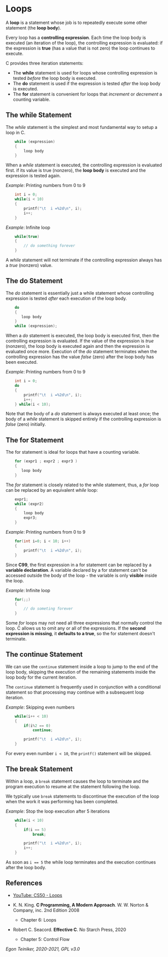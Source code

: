 # Loops

A **loop** is a statement whose job is to repeatedly execute some  other statement
(the **loop body**).

Every loop has a **controlling expression**. 
Each time the loop body is executed (an iteration of the loop), the controlling 
expression is evaluated: 
if the expression is **true** (has a value that is not zero) the loop continues to execute.

C provides three iteration statements:
* The **while** statement is used for loops whose controlling expression is tested _before_ the loop body is executed.
* The **do** statement is used if the expression is tested _after_ the loop body is executed.
* The **for** statement is convenient for loops that _increment_ or _decrement_ a counting variable.

## The while Statement
The _while_ statement is the simplest and most fundamental way to setup a loop in C.
```C
    while (expression)
    {
        loop body
    }
```
When a _while_ statement is executed, the controlling expression is evaluated first.
if its value is true (nonzero), the **loop body** is executed and the expression is tested again.

_Example_: Printing numbers from 0 to 9
```C
    int i = 0;
    while(i < 10)
    {
        printf("\t  i =%2d\n", i);
        i++;
    }
```

_Example_: Infinite loop
```C
    while(true)
    {
        // do something forever
    }
```
A _while_ statement will not terminate if the controlling expression always has a _true_ 
(nonzero) value. 

## The do Statement
The _do_ statement is essentially just a while statement whose controlling expression 
is tested _after_ each execution of the loop body.
```C
    do
    {
       loop body
    }
    while (expression);
```
When a _do_ statement is executed, the loop body is executed first, then the controlling 
expression is evaluated.
If the value of the expression is _true_ (nonzero), the loop body is executed again and 
then the expression is evaluated once more.
Execution of the _do_ statement terminates when the controlling expression has the value 
_false_ (zero) after the loop body has been executed.  

_Example_: Printing numbers from 0 to 9
```C
    int i = 0;
    do
    {
        printf("\t  i =%2d\n", i);
        i++;
    } while(i < 10);
```
Note that the body of a _do_ statement is always executed at least once; 
the body of a _while_ statement is skipped entirely if the controlling 
expression is _false_ (zero) initially. 

## The for Statement
The for statement is ideal for loops that have a counting variable.
```C
    for (expr1 ; expr2 ; expr3 ) 
    {
       loop body
    }
```
The _for_ statement is closely related to the while statement, thus, a _for_
loop can be replaced by an equivalent _while_ loop:
```C
    expr1;
    while (expr2)
    {
        loop body
        expr3;
    }
```
_Example_: Printing numbers from 0 to 9
```C
    for(int i=0; i < 10; i++)
    {
        printf("\t  i =%2d\n", i);
    }
```
Since **C99**, the first expression in a for statement can be replaced by
a **variable declaration**.
A variable declared by a for statement can't be accessed outside the body 
of the loop - the variable is only **visible** inside the loop.

_Example_: Infinite loop
```C
    for(;;)
    {
        // do someting forever
    }
```
Some _for_ loops may not need all three expressions that normally control the loop.
C allows us to omit any or all of the expressions.
If the **second expression is missing**, it **defaults to a true**, so the for statement 
doesn't terminate.


## The continue Statement
We can use the `continue` statement inside a loop to jump to the end of the loop body, skipping the execution of the remaining statements inside the loop body for the current iteration.

The `continue` statement is frequently used in conjunction with a conditional statement so that processing may continue with a subsequent loop iteration.

_Example_: Skipping even numbers
```C
    while(i++ < 10)     
    {
        if(i%2 == 0)
            continue;   

        printf("\t  i =%2d\n", i);    
    }
```
For every even number `i < 10`, the `printf()` statement will be skipped.


## The break Statement 
Within a loop, a `break` statement causes the loop to terminate and the program execution to resume at the statement following the loop.

We typically use `break` statements to discontinue the execution of the loop when the work it was performing has been completed.

_Example_: Stop the loop execution after 5 iterations
```C
    while(i < 10)  
    {
        if(i == 5)
            break;    

        printf("\t  i =%2d\n", i); 
        i++;   
    }
```
As soon as `i == 5` the while loop terminates and the execution continues after the loop body.

## References
* [YouTube: CS50 - Loops](https://youtu.be/WgX8e_O7eG8)

* K. N. King. **C Programming, A Modern Approach**. W. W. Norton & Company, inc. 2nd Edition 2008
    * Chapter 6: Loops
 
* Robert C. Seacord. **Effective C**. No Starch Press, 2020
    * Chapter 5: Control Flow


*Egon Teiniker, 2020-2021, GPL v3.0* 
